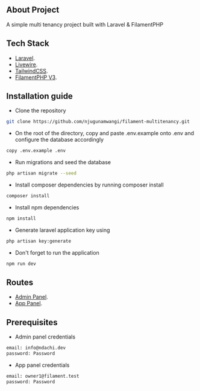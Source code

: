 ## About Project

A simple multi tenancy project built with Laravel & FilamentPHP

## Tech Stack

- [Laravel](https://laravel.com).
- [Livewire](https://livewire.laravel.com).
- [TailwindCSS](https://tailwindcss.com).
- [FilamentPHP V3](https://filamentphp.com).

## Installation guide

- Clone the repository

```bash
git clone https://github.com/njugunamwangi/filament-multitenancy.git
```
- On the root of the directory, copy and paste .env.example onto .env and configure the database accordingly
 ```bash
copy .env.example .env
```

- Run migrations and seed the database
```bash
php artisan migrate --seed
```

- Install composer dependencies by running composer install
 ```bash
composer install
```

- Install npm dependencies
```bash
npm install
```

- Generate laravel application key using 
```bash
php artisan key:generate
```

- Don't forget to run the application
```bash
npm run dev
```

## Routes

- [Admin Panel](https://admin.filament-multitenancy.test.com).
- [App Panel](https://app.filament-multitenancy.test.com).

## Prerequisites

- Admin panel credentials

```bash
email: info@ndachi.dev
password: Password
```

- App panel credentials

```bash
email: owner1@filament.test
password: Password
```
